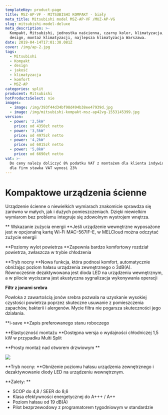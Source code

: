 ```yaml
---
templateKey: product-page
title: MSZ-AP-VF - MITSUBISHI KOMPAKT - biały
meta_title: Mitsubishi model MSZ-AP-VF /MUZ-AP-VG
slug: mitsubishi-model-deluxe
meta_description: >-
  Kompakt, Mitsubishi, jednostka naścienna, czarny kolor, klimatyzacja, komfort,
  design, montaż klimatyzacji, najlepsza klimatyzacja Warszawa.
date: 2019-04-14T17:01:38.081Z
cover: /img/ap-2.jpg
tags:
  - Mitsubishi
  - Kompakt
  - design
  - jakość
  - klimatyzacja
  - komfort
  - MSZ-AP
categories: split
producent: Mitsubishi
hotProductsSelect: nie
images:
  - image: /img/393f44d34bf98d494b38ee47939d.jpg
  - image: /img/mitsubishi-kompakt-msz-ap42vg-1553145399.jpg
version:
  - power: '2,5kW'
    price: od 4350zł netto
  - power: '3,5kW'
    price: od 4975zł netto
  - power: '4,2kW'
    price: od 6015zł netto
  - power: '5,0kW'
    price: od 6690zł netto
vat: >-
  Do ceny należy doliczyć 8% podatku VAT z montażem dla klienta indywidualnego,
  dla firm stawka VAT wynosi 23%
---
```

# Kompaktowe urządzenia ścienne



Urządzenie ścienne o niewielkich wymiarach znakomicie sprawdza się zarówno w małych, jak i dużych pomieszczeniach. Dzięki niewielkim wymiarom bez problemu integruje się zdowolnym wystrojem wnętrza.

**
Wskazanie zużycia energii
**Jeśli urządzenie wewnętrzne wyposażone jest w opcjonalną kartę Wi-Fi MAC-567IF-E, w MELCloud można odczytać zużycie energii

**Poziomy wylot powietrza
**Zapewnia bardzo komfortowy rozdział powietrza, zwłaszcza w trybie chłodzenia

**Tryb nocny
**Nowa funkcja, która podnosi komfort, automatycznie obniżając poziom hałasu urządzenia zewnętrznego o 3dB(A). Równocześnie dezaktywowana jest dioda LED na urządzeniu wewnętrznym, a w pilocie wyciszana jest akustyczna sygnalizacja wykonywania operacji

**Filtr z jonami srebra**

Powłoka z zawartością jonów srebra pozwala na uzyskanie wysokiej czystości powietrza poprzez skuteczne usuwanie z pomieszczenia zapachów, bakterii i alergenów. Mycie filtra nie pogarsza skuteczności jego działania.

**i-save
**Zapis preferowanego stanu roboczego

**Elastyczność montażu
**Dostępna wersja o wydajności chłodniczej 1,5 kW w przypadku Multi Split

**Prosty montaż nad otworem drzwiowym
**

![](/img/grafik_nachtmodus_msz_ap.jpg)

**Tryb nocny: **Obniżenie poziomu hałasu urządzenia zewnętrznego i dezaktywowanie diody LED na urządzeniu wewnętrznym.

**Zalety:
**

* SCOP do 4,8 / SEER do 8,6
* Klasa efektywności energetycznej do A+++ / A++
* Poziom hałasu od 19 dB(A)
* Pilot bezprzewodowy z programatorem tygodniowym w standardzie
